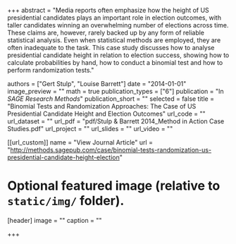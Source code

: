 +++
abstract = "Media reports often emphasize how the height of US presidential candidates plays an important role in election outcomes, with taller candidates winning an overwhelming number of elections across time. These claims are, however, rarely backed up by any form of reliable statistical analysis. Even when statistical methods are employed, they are often inadequate to the task. This case study discusses how to analyse presidential candidate height in relation to election success, showing how to calculate probabilities by hand, how to conduct a binomial test and how to perform randomization tests."

authors = ["Gert Stulp", "Louise Barrett"]
date = "2014-01-01"
image_preview = ""
math = true
publication_types = ["6"]
publication = "In *SAGE Research Methods*"
publication_short = ""
selected = false
title = "Binomial Tests and Randomization Approaches: The Case of US Presidential Candidate Height and Election Outcomes"
url_code = ""
url_dataset = ""
url_pdf = "pdf/Stulp & Barrett 2014_Method in Action Case Studies.pdf"
url_project = ""
url_slides = ""
url_video = ""

[[url_custom]]
name = "View Journal Article"
url = "http://methods.sagepub.com/case/binomial-tests-randomization-us-presidential-candidate-height-election"

# Optional featured image (relative to `static/img/` folder).
[header]
image = ""
caption = ""

+++
